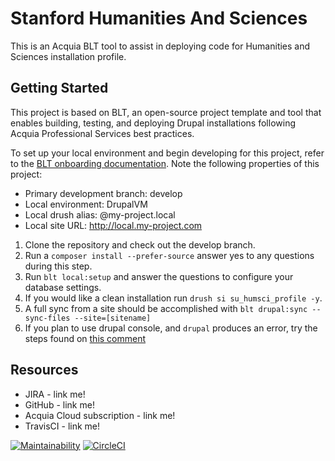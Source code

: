 # Stanford Humanities And Sciences

This is an Acquia BLT tool to assist in deploying code for Humanities and Sciences installation profile. 

## Getting Started

This project is based on BLT, an open-source project template and tool that enables building, testing, and deploying Drupal installations following Acquia Professional Services best practices.

To set up your local environment and begin developing for this project, refer to the [BLT onboarding documentation](http://blt.readthedocs.io/en/latest/readme/onboarding/). Note the following properties of this project:
* Primary development branch: develop
* Local environment: DrupalVM
* Local drush alias: @my-project.local
* Local site URL: http://local.my-project.com

1. Clone the repository and check out the develop branch.
2. Run a `composer install --prefer-source` answer yes to any questions during this step.
3. Run `blt local:setup` and answer the questions to configure your database settings.
4. If you would like a clean installation run `drush si su_humsci_profile -y`.
5. A full sync from a site should be accomplished with `blt drupal:sync --sync-files --site=[sitename]`
6. If you plan to use drupal console, and `drupal` produces an error, try the steps found on [this comment](https://github.com/hechoendrupal/drupal-console/issues/3302#issuecomment-306590885)

## Resources

* JIRA - link me!
* GitHub - link me!
* Acquia Cloud subscription - link me!
* TravisCI - link me!

[![Maintainability](https://api.codeclimate.com/v1/badges/fa85d434c3928bbf8d80/maintainability)](https://codeclimate.com/github/SU-HSDO/suhumsci/maintainability)
[![CircleCI](https://circleci.com/gh/SU-HSDO/suhumsci/tree/develop.svg?style=svg)](https://circleci.com/gh/SU-HSDO/suhumsci/tree/develop)
